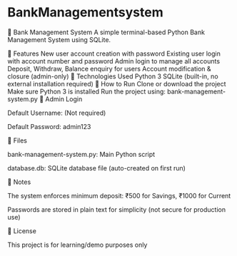 # BankManagementsystem 

🏦 Bank Management System
A simple terminal-based Python Bank Management System using SQLite.

🔐 Features
New user account creation with password
Existing user login with account number and password
Admin login to manage all accounts
Deposit, Withdraw, Balance enquiry for users
Account modification & closure (admin-only)
📁 Technologies Used
Python 3
SQLite (built-in, no external installation required)
🚀 How to Run
Clone or download the project
Make sure Python 3 is installed
Run the project using:
bank-management-system.py
🔑 Admin Login

Default Username: (Not required)

Default Password: admin123

📂 Files

bank-management-system.py: Main Python script

database.db: SQLite database file (auto-created on first run)

📝 Notes

The system enforces minimum deposit: ₹500 for Savings, ₹1000 for Current

Passwords are stored in plain text for simplicity (not secure for production use)

📌 License

This project is for learning/demo purposes only
